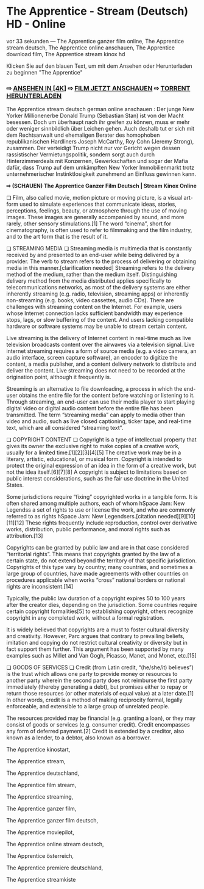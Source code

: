 # The Apprentice - Stream (Deutsch) HD - Online
vor 33 sekunden — The Apprentice ganzer film online, The Apprentice stream deutsch, The Apprentice online anschauen, The Apprentice download film, The Apprentice stream kinox hd

Klicken Sie auf den blauen Text, um mit dem Ansehen oder Herunterladen zu beginnen "The Apprentice"

### ⇨ [ANSEHEN IN [4K]](https://t.co/4ZjLvlMM8c) ⇨ [FILM JETZT ANSCHAUEN](https://t.co/4ZjLvlMM8c) ⇨ [TORRENT HERUNTERLADEN](https://t.co/4ZjLvlMM8c)

The Apprentice stream deutsch german online anschauen : Der junge New Yorker Millionenerbe Donald Trump (Sebastian Stan) ist von der Macht besessen. Doch um überhaupt nach ihr greifen zu können, muss er mehr oder weniger sinnbildlich über Leichen gehen. Auch deshalb tut er sich mit dem Rechtsanwalt und ehemaligen Berater des homophoben republikanischen Hardliners Joseph McCarthy, Roy Cohn (Jeremy Strong), zusammen. Der verteidigt Trump nicht nur vor Gericht wegen dessen rassistischer Vermietungspolitik, sondern sorgt auch durch Hinterzimmerdeals mit Konzernen, Gewerkschaften und sogar der Mafia dafür, dass Trump auf dem umkämpften New Yorker Immobilienmarkt trotz unternehmerischer Instinktlosigkeit zunehmend an Einfluss gewinnen kann.

**⇨ (SCHAUEN) The Apprentice Ganzer Film Deutsch | Stream Kinox Online**

❏ Film, also called movie, motion picture or moving picture, is a visual art-form used to simulate experiences that communicate ideas, stories, perceptions, feelings, beauty, or atmosphere through the use of moving images. These images are generally accompanied by sound, and more rarely, other sensory stimulations.[1] The word “cinema”, short for cinematography, is often used to refer to filmmaking and the film industry, and to the art form that is the result of it.

❏ STREAMING MEDIA ❏
Streaming media is multimedia that is constantly received by and presented to an end-user while being delivered by a provider. The verb to stream refers to the process of delivering or obtaining media in this manner.[clarification needed] Streaming refers to the delivery method of the medium, rather than the medium itself. Distinguishing delivery method from the media distributed applies specifically to telecommunications networks, as most of the delivery systems are either inherently streaming (e.g. radio, television, streaming apps) or inherently non-streaming (e.g. books, video cassettes, audio CDs). There are challenges with streaming content on the Internet. For example, users whose Internet connection lacks sufficient bandwidth may experience stops, lags, or slow buffering of the content. And users lacking compatible hardware or software systems may be unable to stream certain content.

Live streaming is the delivery of Internet content in real-time much as live television broadcasts content over the airwaves via a television signal. Live internet streaming requires a form of source media (e.g. a video camera, an audio interface, screen capture software), an encoder to digitize the content, a media publisher, and a content delivery network to distribute and deliver the content. Live streaming does not need to be recorded at the origination point, although it frequently is.

Streaming is an alternative to file downloading, a process in which the end-user obtains the entire file for the content before watching or listening to it. Through streaming, an end-user can use their media player to start playing digital video or digital audio content before the entire file has been transmitted. The term “streaming media” can apply to media other than video and audio, such as live closed captioning, ticker tape, and real-time text, which are all considered “streaming text”.

❏ COPYRIGHT CONTENT ❏
Copyright is a type of intellectual property that gives its owner the exclusive right to make copies of a creative work, usually for a limited time.[1][2][3][4][5] The creative work may be in a literary, artistic, educational, or musical form. Copyright is intended to protect the original expression of an idea in the form of a creative work, but not the idea itself.[6][7][8] A copyright is subject to limitations based on public interest considerations, such as the fair use doctrine in the United States.

Some jurisdictions require “fixing” copyrighted works in a tangible form. It is often shared among multiple authors, each of whom hSpace Jam: New Legendss a set of rights to use or license the work, and who are commonly referred to as rights hSpace Jam: New Legendsers.[citation needed][9][10][11][12] These rights frequently include reproduction, control over derivative works, distribution, public performance, and moral rights such as attribution.[13]

Copyrights can be granted by public law and are in that case considered “territorial rights”. This means that copyrights granted by the law of a certain state, do not extend beyond the territory of that specific jurisdiction. Copyrights of this type vary by country; many countries, and sometimes a large group of countries, have made agreements with other countries on procedures applicable when works “cross” national borders or national rights are inconsistent.[14]

Typically, the public law duration of a copyright expires 50 to 100 years after the creator dies, depending on the jurisdiction. Some countries require certain copyright formalities[5] to establishing copyright, others recognize copyright in any completed work, without a formal registration.

It is widely believed that copyrights are a must to foster cultural diversity and creativity. However, Parc argues that contrary to prevailing beliefs, imitation and copying do not restrict cultural creativity or diversity but in fact support them further. This argument has been supported by many examples such as Millet and Van Gogh, Picasso, Manet, and Monet, etc.[15]

❏ GOODS OF SERVICES ❏
Credit (from Latin credit, “(he/she/it) believes”) is the trust which allows one party to provide money or resources to another party wherein the second party does not reimburse the first party immediately (thereby generating a debt), but promises either to repay or return those resources (or other materials of equal value) at a later date.[1] In other words, credit is a method of making reciprocity formal, legally enforceable, and extensible to a large group of unrelated people.

The resources provided may be financial (e.g. granting a loan), or they may consist of goods or services (e.g. consumer credit). Credit encompasses any form of deferred payment.[2] Credit is extended by a creditor, also known as a lender, to a debtor, also known as a borrower.

The Apprentice kinostart, 

The Apprentice stream, 

The Apprentice deutschland, 

The Apprentice film stream, 

The Apprentice streaming, 

The Apprentice ganzer film, 

The Apprentice ganzer film deutsch, 

The Apprentice moviepilot, 

The Apprentice online stream deutsch, 

The Apprentice österreich, 

The Apprentice premiere deutschland, 

The Apprentice streamkiste
